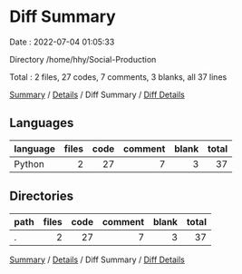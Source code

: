 # Diff Summary

Date : 2022-07-04 01:05:33

Directory /home/hhy/Social-Production

Total : 2 files,  27 codes, 7 comments, 3 blanks, all 37 lines

[Summary](results.md) / [Details](details.md) / Diff Summary / [Diff Details](diff-details.md)

## Languages
| language | files | code | comment | blank | total |
| :--- | ---: | ---: | ---: | ---: | ---: |
| Python | 2 | 27 | 7 | 3 | 37 |

## Directories
| path | files | code | comment | blank | total |
| :--- | ---: | ---: | ---: | ---: | ---: |
| . | 2 | 27 | 7 | 3 | 37 |

[Summary](results.md) / [Details](details.md) / Diff Summary / [Diff Details](diff-details.md)